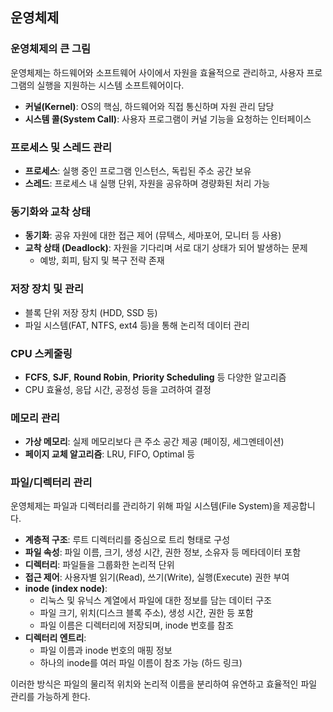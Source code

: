 ## 운영체제

### 운영체제의 큰 그림
운영체제는 하드웨어와 소프트웨어 사이에서 자원을 효율적으로 관리하고, 사용자 프로그램의 실행을 지원하는 시스템 소프트웨어이다.

- **커널(Kernel)**: OS의 핵심, 하드웨어와 직접 통신하며 자원 관리 담당
- **시스템 콜(System Call)**: 사용자 프로그램이 커널 기능을 요청하는 인터페이스

### 프로세스 및 스레드 관리
- **프로세스**: 실행 중인 프로그램 인스턴스, 독립된 주소 공간 보유
- **스레드**: 프로세스 내 실행 단위, 자원을 공유하며 경량화된 처리 가능

### 동기화와 교착 상태
- **동기화**: 공유 자원에 대한 접근 제어 (뮤텍스, 세마포어, 모니터 등 사용)
- **교착 상태 (Deadlock)**: 자원을 기다리며 서로 대기 상태가 되어 발생하는 문제
  - 예방, 회피, 탐지 및 복구 전략 존재

### 저장 장치 및 관리
- 블록 단위 저장 장치 (HDD, SSD 등)
- 파일 시스템(FAT, NTFS, ext4 등)을 통해 논리적 데이터 관리

### CPU 스케줄링
- **FCFS**, **SJF**, **Round Robin**, **Priority Scheduling** 등 다양한 알고리즘
- CPU 효율성, 응답 시간, 공정성 등을 고려하여 결정

### 메모리 관리
- **가상 메모리**: 실제 메모리보다 큰 주소 공간 제공 (페이징, 세그멘테이션)
- **페이지 교체 알고리즘**: LRU, FIFO, Optimal 등

### 파일/디렉터리 관리
운영체제는 파일과 디렉터리를 관리하기 위해 파일 시스템(File System)을 제공합니다.

- **계층적 구조**: 루트 디렉터리를 중심으로 트리 형태로 구성
- **파일 속성**: 파일 이름, 크기, 생성 시간, 권한 정보, 소유자 등 메타데이터 포함
- **디렉터리**: 파일들을 그룹화한 논리적 단위
- **접근 제어**: 사용자별 읽기(Read), 쓰기(Write), 실행(Execute) 권한 부여
- **inode (index node)**:
  - 리눅스 및 유닉스 계열에서 파일에 대한 정보를 담는 데이터 구조
  - 파일 크기, 위치(디스크 블록 주소), 생성 시간, 권한 등 포함
  - 파일 이름은 디렉터리에 저장되며, inode 번호를 참조
- **디렉터리 엔트리**:
  - 파일 이름과 inode 번호의 매핑 정보
  - 하나의 inode를 여러 파일 이름이 참조 가능 (하드 링크)

이러한 방식은 파일의 물리적 위치와 논리적 이름을 분리하여 유연하고 효율적인 파일 관리를 가능하게 한다.
